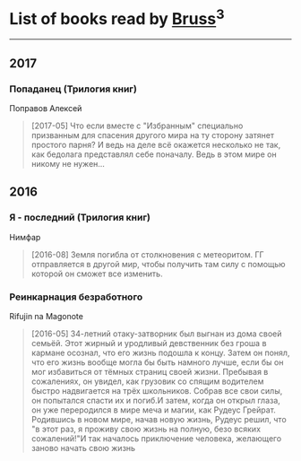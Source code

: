 # List of books read by [Bruss](http://vk.com/id178551812)<sup>3</sup>
---

## 2017

### Попаданец (Трилогия книг)
Поправов Алексей
> [2017-05] Что если вместе с "Избранным" специально призванным для спасения другого мира на ту сторону затянет простого парня? И ведь на деле всё окажется несколько не так, как бедолага представлял себе поначалу. Ведь в этом мире он никому не нужен...



## 2016

### Я - последний (Трилогия книг)
Нимфар
> [2016-08] Земля погибла от столкновения с метеоритом. ГГ отправляется в другой мир, чтобы получить там силу с помощью которой он сможет все изменить.


### Реинкарнация безработного
Rifujin na Magonote
> [2016-05] 34-летний отаку-затворник был выгнан из дома своей семьёй. Этот жирный и уродливый девственник без гроша в кармане осознал, что его жизнь подошла к концу. Затем он понял, что его жизнь вообще могла бы быть намного лучше, если бы он мог избавиться от тёмных страниц своей жизни. Пребывая в сожалениях, он увидел, как грузовик со спящим водителем быстро надвигается на трёх школьников. Собрав все свои силы, он попытался спасти их и погиб.И затем, когда он открыл глаза, он уже переродился в мире меча и магии, как Рудеус Грейрат. Родившись в новом мире, начав новую жизнь, Рудеус решил, что "в этот раз, я проживу свою жизнь на полную, безо всяких сожалений!"И так началось приключение человека, желающего заново начать свою жизнь



